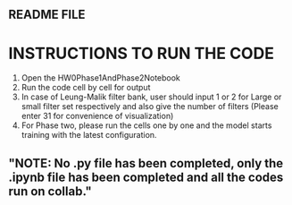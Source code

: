## README FILE
# INSTRUCTIONS TO RUN THE CODE
1. Open the HW0Phase1AndPhase2Notebook
2. Run the code cell by cell for output
3. In case of Leung-Malik filter bank, user should input 1 or 2 for Large or small filter set respectively and also give the number of filters (Please enter 31 for convenience of visualization)
4. For Phase two, please run the cells one by one and the model starts training with the latest configuration. 

## "NOTE: No .py file has been completed, only the .ipynb file has been completed and all the codes run on collab."